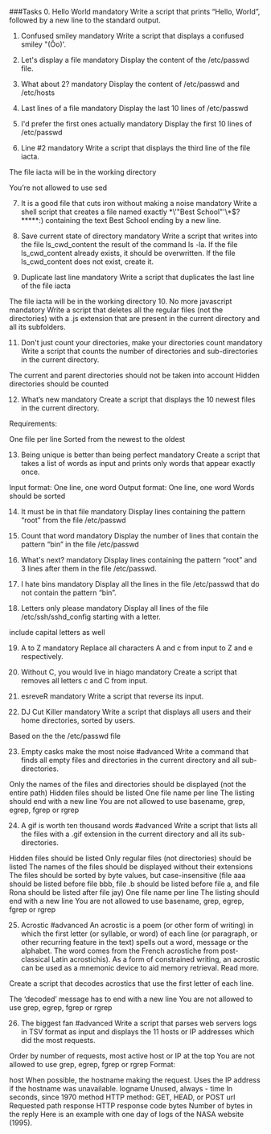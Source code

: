 ###Tasks
0. Hello World
mandatory
Write a script that prints “Hello, World”, followed by a new line to the standard output.
   
1. Confused smiley
mandatory
Write a script that displays a confused smiley "(Ôo)'.
   
2. Let's display a file
mandatory
Display the content of the /etc/passwd file.
3. What about 2?
mandatory
Display the content of /etc/passwd and /etc/hosts

4. Last lines of a file
mandatory
Display the last 10 lines of /etc/passwd

5. I'd prefer the first ones actually
mandatory
Display the first 10 lines of /etc/passwd

6. Line #2
mandatory
Write a script that displays the third line of the file iacta.

The file iacta will be in the working directory

You’re not allowed to use sed
   
7. It is a good file that cuts iron without making a noise
mandatory
Write a shell script that creates a file named exactly \*\\'"Best School"\'\\*$\?\*\*\*\*\*:) containing the text Best School ending by a new line.
8. Save current state of directory
mandatory
Write a script that writes into the file ls_cwd_content the result of the command ls -la. If the file ls_cwd_content already exists, it should be overwritten. If the file ls_cwd_content does not exist, create it.

9. Duplicate last line
mandatory
Write a script that duplicates the last line of the file iacta

The file iacta will be in the working directory
10. No more javascript
mandatory
Write a script that deletes all the regular files (not the directories) with a .js extension that are present in the current directory and all its subfolders.
   
11. Don't just count your directories, make your directories count
mandatory
Write a script that counts the number of directories and sub-directories in the current directory.

The current and parent directories should not be taken into account
Hidden directories should be counted

12. What’s new
mandatory
Create a script that displays the 10 newest files in the current directory.

Requirements:

One file per line
Sorted from the newest to the oldest
   
13. Being unique is better than being perfect
mandatory
Create a script that takes a list of words as input and prints only words that appear exactly once.

Input format: One line, one word
Output format: One line, one word
Words should be sorted
   
14. It must be in that file
mandatory
Display lines containing the pattern “root” from the file /etc/passwd
   
15. Count that word
mandatory
Display the number of lines that contain the pattern “bin” in the file /etc/passwd
   
16. What's next?
mandatory
Display lines containing the pattern “root” and 3 lines after them in the file /etc/passwd.
   
17. I hate bins
mandatory
Display all the lines in the file /etc/passwd that do not contain the pattern “bin”.

18. Letters only please
mandatory
Display all lines of the file /etc/ssh/sshd_config starting with a letter.

include capital letters as well

19. A to Z
mandatory
Replace all characters A and c from input to Z and e respectively.

20. Without C, you would live in hiago
mandatory
Create a script that removes all letters c and C from input.

21. esreveR
mandatory
Write a script that reverse its input.
   
22. DJ Cut Killer
mandatory
Write a script that displays all users and their home directories, sorted by users.

Based on the the /etc/passwd file
   
23. Empty casks make the most noise
#advanced
Write a command that finds all empty files and directories in the current directory and all sub-directories.

Only the names of the files and directories should be displayed (not the entire path)
Hidden files should be listed
One file name per line
The listing should end with a new line
You are not allowed to use basename, grep, egrep, fgrep or rgrep

24. A gif is worth ten thousand words
#advanced
Write a script that lists all the files with a .gif extension in the current directory and all its sub-directories.

Hidden files should be listed
Only regular files (not directories) should be listed
The names of the files should be displayed without their extensions
The files should be sorted by byte values, but case-insensitive (file aaa should be listed before file bbb, file .b should be listed before file a, and file Rona should be listed after file jay)
One file name per line
The listing should end with a new line
You are not allowed to use basename, grep, egrep, fgrep or rgrep
   
25. Acrostic
#advanced
An acrostic is a poem (or other form of writing) in which the first letter (or syllable, or word) of each line (or paragraph, or other recurring feature in the text) spells out a word, message or the alphabet. The word comes from the French acrostiche from post-classical Latin acrostichis). As a form of constrained writing, an acrostic can be used as a mnemonic device to aid memory retrieval. Read more.

Create a script that decodes acrostics that use the first letter of each line.

The ‘decoded’ message has to end with a new line
You are not allowed to use grep, egrep, fgrep or rgrep

26. The biggest fan
#advanced
Write a script that parses web servers logs in TSV format as input and displays the 11 hosts or IP addresses which did the most requests.

Order by number of requests, most active host or IP at the top
You are not allowed to use grep, egrep, fgrep or rgrep
Format:

host    When possible, the hostname making the request. Uses the IP address if the hostname was unavailable.
logname Unused, always -
time    In seconds, since 1970
method  HTTP method: GET, HEAD, or POST
url Requested path
response    HTTP response code
bytes   Number of bytes in the reply
Here is an example with one day of logs of the NASA website (1995).
